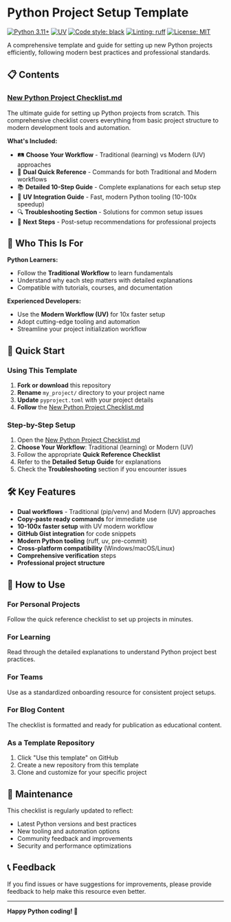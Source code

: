 # Python Project Setup Template

[![Python 3.11+](https://img.shields.io/badge/python-3.11+-blue.svg)](https://www.python.org/downloads/)
[![UV](https://img.shields.io/badge/UV-package%20manager-purple.svg)](https://github.com/astral-sh/uv)
[![Code style: black](https://img.shields.io/badge/code%20style-black-000000.svg)](https://github.com/psf/black)
[![Linting: ruff](https://img.shields.io/endpoint?url=https://raw.githubusercontent.com/astral-sh/ruff/main/assets/badge/v2.json)](https://github.com/astral-sh/ruff)
[![License: MIT](https://img.shields.io/badge/License-MIT-yellow.svg)](https://opensource.org/licenses/MIT)

A comprehensive template and guide for setting up new Python projects efficiently, following modern best practices and professional standards.

## 📋 Contents

### [New Python Project Checklist.md](./New%20Python%20Project%20Checklist.md)

The ultimate guide for setting up Python projects from scratch. This comprehensive checklist covers everything from basic project structure to modern development tools and automation.

**What's Included:**
- 🛤️ **Choose Your Workflow** - Traditional (learning) vs Modern (UV) approaches
- 🚀 **Dual Quick Reference** - Commands for both Traditional and Modern workflows
- 📚 **Detailed 10-Step Guide** - Complete explanations for each setup step
- 🔧 **UV Integration Guide** - Fast, modern Python tooling (10-100x speedup)
- 🔍 **Troubleshooting Section** - Solutions for common setup issues
- 📝 **Next Steps** - Post-setup recommendations for professional projects

## 🎯 Who This Is For

**Python Learners:**
- Follow the **Traditional Workflow** to learn fundamentals
- Understand why each step matters with detailed explanations
- Compatible with tutorials, courses, and documentation

**Experienced Developers:**
- Use the **Modern Workflow (UV)** for 10x faster setup
- Adopt cutting-edge tooling and automation
- Streamline your project initialization workflow

## 🚀 Quick Start

### Using This Template
1. **Fork or download** this repository
2. **Rename** `my_project/` directory to your project name
3. **Update** `pyproject.toml` with your project details
4. **Follow** the [New Python Project Checklist.md](./New%20Python%20Project%20Checklist.md)

### Step-by-Step Setup
1. Open the [New Python Project Checklist.md](./New%20Python%20Project%20Checklist.md)
2. **Choose Your Workflow**: Traditional (learning) or Modern (UV)
3. Follow the appropriate **Quick Reference Checklist** 
4. Refer to the **Detailed Setup Guide** for explanations
5. Check the **Troubleshooting** section if you encounter issues

## 🛠 Key Features

- **Dual workflows** - Traditional (pip/venv) and Modern (UV) approaches
- **Copy-paste ready commands** for immediate use
- **10-100x faster setup** with UV modern workflow
- **GitHub Gist integration** for code snippets
- **Modern Python tooling** (ruff, uv, pre-commit)
- **Cross-platform compatibility** (Windows/macOS/Linux)
- **Comprehensive verification** steps
- **Professional project structure**

## 📖 How to Use

### For Personal Projects
Follow the quick reference checklist to set up projects in minutes.

### For Learning
Read through the detailed explanations to understand Python project best practices.

### For Teams
Use as a standardized onboarding resource for consistent project setups.

### For Blog Content
The checklist is formatted and ready for publication as educational content.

### As a Template Repository
1. Click "Use this template" on GitHub
2. Create a new repository from this template
3. Clone and customize for your specific project

## 🔄 Maintenance

This checklist is regularly updated to reflect:
- Latest Python versions and best practices
- New tooling and automation options
- Community feedback and improvements
- Security and performance optimizations

## 📞 Feedback

If you find issues or have suggestions for improvements, please provide feedback to help make this resource even better.

---

**Happy Python coding! 🐍**
